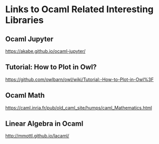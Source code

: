 # Links to Ocaml Related Interesting Libraries

## Ocaml Jupyter
https://akabe.github.io/ocaml-jupyter/

## Tutorial: How to Plot in Owl?
https://github.com/owlbarn/owl/wiki/Tutorial:-How-to-Plot-in-Owl%3F

## Ocaml Math 
https://caml.inria.fr/pub/old_caml_site/humps/caml_Mathematics.html

## Linear Algebra in Ocaml 
http://mmottl.github.io/lacaml/

